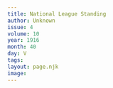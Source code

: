 ```yaml
---
title: National League Standing
author: Unknown
issue: 4
volume: 10
year: 1916
month: 40
day: V
tags:
layout: page.njk
image:
---
```





